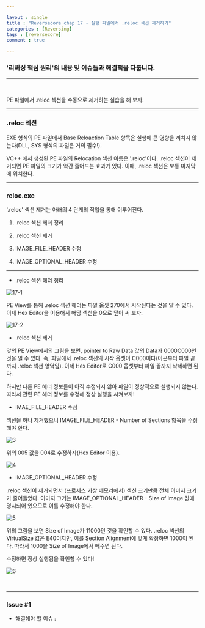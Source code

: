 ```yaml
---

layout : single
title : "Reversecore chap 17 - 실행 파일에서 .reloc 섹션 제거하기"
categories : [Reversing]
tags : [reversecore]
comment : true

---
```


### '리버싱 핵심 원리'의 내용 및 이슈들과 해결책을 다룹니다.

---

<br/>


PE 파일에서 .reloc 섹션을 수동으로 제거하는 실습을 해 보자.


---

### .reloc 섹션

EXE 형식의 PE 파일에서 Base Reloaction Table 항목은 실행에 큰 영향을 끼치지 않는다(DLL, SYS 형식의 파일은 거의 필수!).

VC++ 에서 생성된 PE 파일의 Relocation 섹션 이름은 '.reloc'이다. .reloc 섹션이 제거되면 PE 파일의 크기가 약간 줄어드는 효과가 있다. 이때, .reloc 섹션은 보통 마지막에 위치한다.

---

### reloc.exe


'.reloc' 섹션 제거는 아래의 4 단계의 작업을 통해 이루어진다.

1. .reloc 섹션 헤더 정리

2. .reloc 섹션 제거

3. IMAGE_FILE_HEADER 수정

4. IMAGE_OPTIONAL_HEADER 수정

---

- .reloc 섹션 헤더 정리

![17-1](https://user-images.githubusercontent.com/26838115/45260473-c6628300-b423-11e8-87b2-b21588a128f3.png)

PE View를 통해 .reloc 섹션 헤더는 파일 옵셋 270에서 시작된다는 것을 알 수 있다. 이제 Hex Editor을 이용해서 해당 섹션을 0으로 덮어 써 보자.

![17-2](https://user-images.githubusercontent.com/26838115/45260487-14778680-b424-11e8-8c96-0ca128eded03.png)


- .reloc 섹션 제거

앞의 PE View에서의 그림을 보면, pointer to Raw Data 값의 Data가 0000C000인 것을 일 수 있다. 즉, 파일에서 .reloc 섹션의 시작 옵셋이 C000이다(이곳부터 파일 끝까지 .reloc 섹션 영역임). 이제 Hex Editor로 C000 옵셋부터 파일 끝까지 삭제하면 된다.

하지만 다른 PE 헤더 정보들이 아직 수정되지 않아 파일이 정상적으로 실행되지 않는다. 따라서 관련 PE 헤더 정보를 수정해 정상 실행을 시켜보자!


- IMAE_FILE_HEADER 수정

섹션을 하나 제거했으니 IMAGE_FILE_HEADER - Number of Sections 항목을 수정해야 한다.

![3](https://user-images.githubusercontent.com/26838115/45260524-1726ab80-b425-11e8-8a11-afa9e01ee834.png)

위의 005 값을 004로 수정하자(Hex Editor 이용).

![4](https://user-images.githubusercontent.com/26838115/45260550-92885d00-b425-11e8-8bf7-0cc14e9d006b.png)


- IMAGE_OPTIONAL_HEADER 수정

.reloc 섹션이 제거되면서 (프로세스 가상 메모리에서) 섹션 크기만큼 전체 이미지 크기가 줄어들었다. 이미지 크기는 IMAGE_OPTIONAL_HEADER - Size of Image 값에 명시되어 있으므로 이를 수정해야 한다.

![5](https://user-images.githubusercontent.com/26838115/45260567-f3b03080-b425-11e8-9c4b-e334f3d2a200.png)

위의 그림을 보면 Size of Image가 11000인 것을 확인할 수 있다. .reloc 섹션의 VirtualSize 값은 E40이지만, 이를 Section Alignment에 맞게 확장하면 1000이 된다. 따라서 1000을 Size of Image에서 빼주면 된다.

수정하면 정상 실행됨을 확인할 수 있다!

![6](https://user-images.githubusercontent.com/26838115/45260588-6caf8800-b426-11e8-8742-33e8e6749a5b.png)




<br/>

---



### Issue #1

- 해결해야 할 이슈 : 

